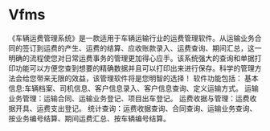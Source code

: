 # Vfms
 《车辆运费管理系统》是一款适用于车辆运输行业的运费管理软件。从运输业务合同的签订到运费的产生、运费的结算、应收账款录入、运费查询、期间汇总，这一明确的流程使您对日常运费事务的管理更加得心应手。该系统强大的查询和单据打印功能可以方便您查到想要的精确数据并且可以打印出来进行保存。科学的管理方法会给您带来无限的效益，该管理软件将是您明智的选择！  软件功能包括： 基本信息:车辆档案、司机信息、客户信息录入、客户信息查询、定义运输方式。 运输业务管理：运输合同、运输业务登记、项目出车登记。 运费收据与管理：运费收据开具、运费支出登记。 统计查询：运费收据查询、合同查询、运输业务查询、按业务编号结算、期间运费汇总、按车辆编号结算。
